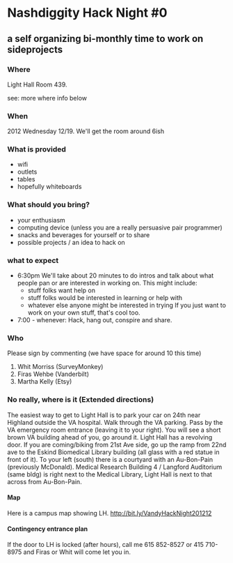 # Nashdiggity Hack Night #0 
## a self organizing bi-monthly time to work on sideprojects

### Where
Light Hall Room 439. 

see: more where info below

### When
2012 Wednesday 12/19.
We'll get the room around 6ish 

### What is provided
* wifi
* outlets
* tables
* hopefully whiteboards

### What should you bring?
* your enthusiasm
* computing device (unless you are a really persuasive pair programmer)
* snacks and beverages for yourself or to share
* possible projects / an idea to hack on


### what to expect
* 6:30pm  We'll take about 20 minutes to do intros and talk about what people pan or are interested in working on.
  This might include:
  - stuff folks want help on
  - stuff folks would be interested in learning or help with
  - whatever else anyone might be interested in trying
  If you just want to work on your own stuff, that's cool too.
* 7:00 - whenever: Hack, hang out, conspire and share. 

### Who
Please sign by commenting (we have space for around 10 this time)
 1. Whit Morriss (SurveyMonkey)
 2. Firas Wehbe (Vanderbilt)
 3. Martha Kelly (Etsy)

### No really, where is it (Extended directions)

The easiest way to get to Light Hall is to park your car on 24th near Highland outside the VA hospital. 
Walk through the VA parking. Pass by the VA emergency room entrance (leaving it to your right). 
You will see a short brown VA building ahead of you, go around it. Light Hall has a revolving door. 
If you are coming/biking from 21st Ave side, go up the ramp from 22nd ave to the Eskind Biomedical Library building 
(all glass with a red statue in front of it). To your left (south) there is a courtyard with an Au-Bon-Pain
(previously McDonald). Medical Research Building 4 / Langford Auditorium (same bldg) is right next to the Medical Library, Light Hall is next to that across from Au-Bon-Pain.

#### Map
Here is a campus map showing LH.
http://bit.ly/VandyHackNight201212

#### Contingency entrance plan
If the door to LH is locked (after hours), call me 615 852-8527 or 415 710-8975 and Firas or Whit will come let you in.

